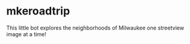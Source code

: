 # mkeroadtrip
 This little bot explores the neighborhoods of Milwaukee one streetview image at a time!
